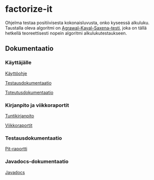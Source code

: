 # factorize-it
Ohjelma testaa positiivisesta kokonaisluvusta, onko kyseessä alkuluku.
Taustalla oleva algoritmi on [Agrawal–Kayal–Saxena–testi](https://en.wikipedia.org/wiki/AKS_primality_test),
joka on tällä hetkellä teoreettisesti nopein algoritmi alkulukutestaukseen.

## Dokumentaatio

### Käyttäjälle

[Käyttöohje](documentation/kayttoohje.md)

[Testausdokumentaatio](documentation/testausdokumentaatio.md)

[Toteutusdokumentaatio](documentation/toteutusdokumentti.md)

### Kirjanpito ja viikkoraportit

[Tuntikirjanpito](documentation/tuntikirjanpito.md)

[Viikkoraportit](documentation/viikkoraportit/)

### Testausdokumentaatio

[Pit-raportti](http://htmlpreview.github.io/?https://github.com/aleksisv/factorize-it/blob/master/documentation/pit/201705121153/index.html)

### Javadocs-dokumentaatio

[Javadocs](http://htmlpreview.github.io/?https://github.com/aleksisv/factorize-it/blob/master/apidocs/index.html)
